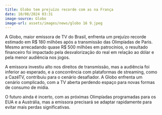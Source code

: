 ```yaml
---
title: Globo tem prejuízo recorde com as na França
date: 10/08/2024 03:31
image-source: Globo
image-url: assets/images/news/globo 16 9.jpeg
---
```


A Globo, maior emissora de TV do Brasil, enfrenta um prejuízo recorde estimado em R$ 180 milhões após a transmissão das Olimpíadas de Paris. Mesmo arrecadando quase R$ 500 milhões em patrocínios, o resultado financeiro foi impactado pela desvalorização do real em relação ao dólar e pela menor audiência nos jogos.

A emissora investiu alto nos direitos de transmissão, mas a audiência foi inferior ao esperado, e a concorrência com plataformas de streaming, como a CazéTV, contribuiu para o cenário desafiador. A Globo enfrenta um cenário complicado, com a TV aberta perdendo espaço para novas formas de consumo de mídia.

O futuro ainda é incerto, com as próximas Olimpíadas programadas para os EUA e a Austrália, mas a emissora precisará se adaptar rapidamente para evitar mais perdas significativas.